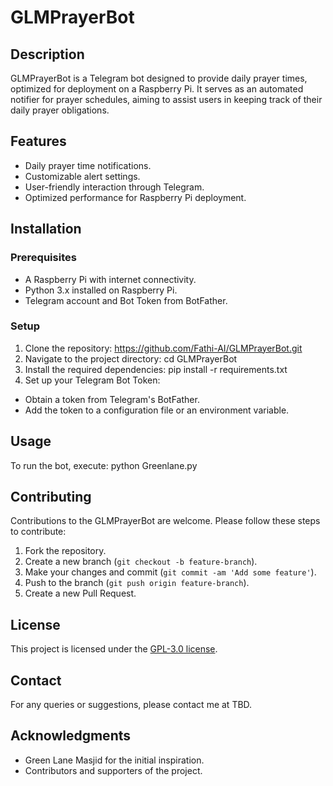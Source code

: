 # GLMPrayerBot

## Description
GLMPrayerBot is a Telegram bot designed to provide daily prayer times, optimized for deployment on a Raspberry Pi. It serves as an automated notifier for prayer schedules, aiming to assist users in keeping track of their daily prayer obligations.

## Features
- Daily prayer time notifications.
- Customizable alert settings.
- User-friendly interaction through Telegram.
- Optimized performance for Raspberry Pi deployment.

## Installation

### Prerequisites
- A Raspberry Pi with internet connectivity.
- Python 3.x installed on Raspberry Pi.
- Telegram account and Bot Token from BotFather.

### Setup
1. Clone the repository: https://github.com/Fathi-AI/GLMPrayerBot.git
2. Navigate to the project directory: cd GLMPrayerBot
3. Install the required dependencies: pip install -r requirements.txt
4. Set up your Telegram Bot Token:
- Obtain a token from Telegram's BotFather.
- Add the token to a configuration file or an environment variable.

## Usage
To run the bot, execute: python Greenlane.py


## Contributing
Contributions to the GLMPrayerBot are welcome. Please follow these steps to contribute:
1. Fork the repository.
2. Create a new branch (`git checkout -b feature-branch`).
3. Make your changes and commit (`git commit -am 'Add some feature'`).
4. Push to the branch (`git push origin feature-branch`).
5. Create a new Pull Request.

## License
This project is licensed under the [GPL-3.0 license](https://www.gnu.org/licenses/gpl-3.0.en.html).

## Contact
For any queries or suggestions, please contact me at TBD.

## Acknowledgments
- Green Lane Masjid for the initial inspiration.
- Contributors and supporters of the project.





